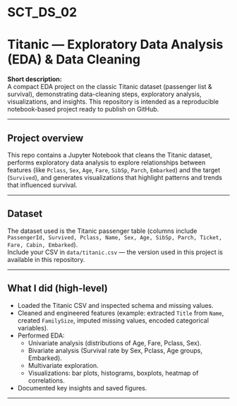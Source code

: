 # SCT_DS_02
# Titanic — Exploratory Data Analysis (EDA) & Data Cleaning

**Short description:**  
A compact EDA project on the classic Titanic dataset (passenger list & survival), demonstrating data-cleaning steps, exploratory analysis, visualizations, and insights. This repository is intended as a reproducible notebook-based project ready to publish on GitHub.

---

## Project overview
This repo contains a Jupyter Notebook that cleans the Titanic dataset, performs exploratory data analysis to explore relationships between features (like `Pclass`, `Sex`, `Age`, `Fare`, `SibSp`, `Parch`, `Embarked`) and the target (`Survived`), and generates visualizations that highlight patterns and trends that influenced survival.

---

## Dataset
The dataset used is the Titanic passenger table (columns include `PassengerId, Survived, Pclass, Name, Sex, Age, SibSp, Parch, Ticket, Fare, Cabin, Embarked`).  
Include your CSV in `data/titanic.csv` — the version used in this project is available in this repository.

---

## What I did (high-level)
- Loaded the Titanic CSV and inspected schema and missing values.
- Cleaned and engineered features (example: extracted `Title` from `Name`, created `FamilySize`, imputed missing values, encoded categorical variables).
- Performed EDA:
  - Univariate analysis (distributions of Age, Fare, Pclass, Sex).
  - Bivariate analysis (Survival rate by Sex, Pclass, Age groups, Embarked).
  - Multivariate exploration.
  - Visualizations: bar plots, histograms, boxplots, heatmap of correlations.
- Documented key insights and saved figures.

---

